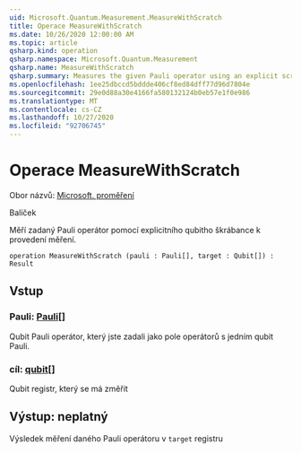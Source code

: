 ```yaml
---
uid: Microsoft.Quantum.Measurement.MeasureWithScratch
title: Operace MeasureWithScratch
ms.date: 10/26/2020 12:00:00 AM
ms.topic: article
qsharp.kind: operation
qsharp.namespace: Microsoft.Quantum.Measurement
qsharp.name: MeasureWithScratch
qsharp.summary: Measures the given Pauli operator using an explicit scratch qubit to perform the measurement.
ms.openlocfilehash: 1ee25dbccd5bddde406cf8ed84dff77d96d7804e
ms.sourcegitcommit: 29e0d88a30e4166fa580132124b0eb57e1f0e986
ms.translationtype: MT
ms.contentlocale: cs-CZ
ms.lasthandoff: 10/27/2020
ms.locfileid: "92706745"
---
```

# <a name="measurewithscratch-operation"></a>Operace MeasureWithScratch

Obor názvů: [Microsoft. proměření](xref:Microsoft.Quantum.Measurement)

Balíček [](https://nuget.org/packages/)


Měří zadaný Pauli operátor pomocí explicitního qubitho škrábance k provedení měření.

```qsharp
operation MeasureWithScratch (pauli : Pauli[], target : Qubit[]) : Result
```


## <a name="input"></a>Vstup

### <a name="pauli--pauli"></a>Pauli: [Pauli](xref:microsoft.quantum.lang-ref.pauli)[]

Qubit Pauli operátor, který jste zadali jako pole operátorů s jedním qubit Pauli.


### <a name="target--qubit"></a>cíl: [qubit](xref:microsoft.quantum.lang-ref.qubit)[]

Qubit registr, který se má změřit



## <a name="output--__invalidresult__"></a>Výstup: __neplatný <Result>__

Výsledek měření daného Pauli operátoru v `target` registru